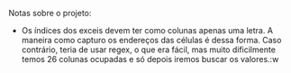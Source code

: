 
Notas sobre o projeto:
- Os índices dos exceis devem ter como colunas apenas uma letra. A maneira como capturo os endereços das células é dessa forma. Caso contrário, teria de usar regex, o que era fácil, mas muito dificilmente temos 26 colunas ocupadas e só depois iremos buscar os valores.:w